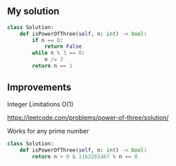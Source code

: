 ## My solution 

```python
class Solution:
    def isPowerOfThree(self, n: int) -> bool:
        if n == 0:
            return False
        while n % 3 == 0:
            n /= 3 
        return n == 1
```


## Improvements 

Integer Limitations  O(1) 

https://leetcode.com/problems/power-of-three/solution/    

Works for any prime number  
```python
class Solution:
    def isPowerOfThree(self, n: int) -> bool:
        return n > 0 & 1162261467 % n == 0
```
